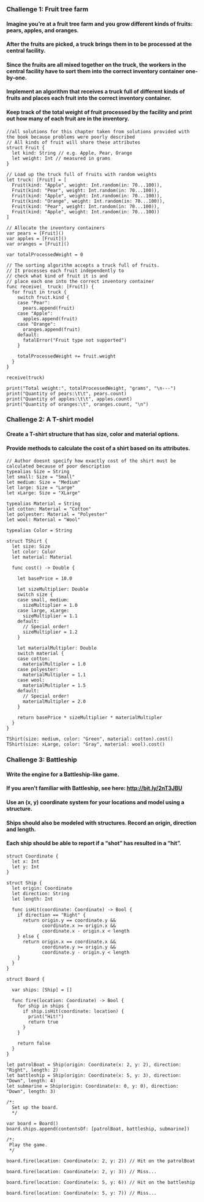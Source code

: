 ### Challenge 1: Fruit tree farm
#### Imagine you’re at a fruit tree farm and you grow different kinds of fruits: pears, apples, and oranges.
#### After the fruits are picked, a truck brings them in to be processed at the central facility.
#### Since the fruits are all mixed together on the truck, the workers in the central facility have to sort them into the correct inventory container one-by-one.
#### Implement an algorithm that receives a truck full of different kinds of fruits and places each fruit into the correct inventory container.
#### Keep track of the total weight of fruit processed by the facility and print out how many of each fruit are in the inventory.
```
//all solutions for this chapter taken from solutions provided with the book because problems were poorly described
// All kinds of fruit will share these attributes
struct Fruit {
  let kind: String // e.g. Apple, Pear, Orange
  let weight: Int // measured in grams
}

// Load up the truck full of fruits with random weights
let truck: [Fruit] = [
  Fruit(kind: "Apple", weight: Int.random(in: 70...100)),
  Fruit(kind: "Pear", weight: Int.random(in: 70...100)),
  Fruit(kind: "Apple", weight: Int.random(in: 70...100)),
  Fruit(kind: "Orange", weight: Int.random(in: 70...100)),
  Fruit(kind: "Pear", weight: Int.random(in: 70...100)),
  Fruit(kind: "Apple", weight: Int.random(in: 70...100))
]

// Allocate the inventory containers
var pears = [Fruit]()
var apples = [Fruit]()
var oranges = [Fruit]()

var totalProcessedWeight = 0

// The sorting algorithm accepts a truck full of fruits.
// It processes each fruit independently to
// check what kind of fruit it is and
// place each one into the correct inventory container
func receive(_ truck: [Fruit]) {
  for fruit in truck {
    switch fruit.kind {
    case "Pear":
      pears.append(fruit)
    case "Apple":
      apples.append(fruit)
    case "Orange":
      oranges.append(fruit)
    default:
      fatalError("Fruit type not supported")
    }
    
    totalProcessedWeight += fruit.weight
  }
}

receive(truck)

print("Total weight:", totalProcessedWeight, "grams", "\n---")
print("Quantity of pears:\t\t", pears.count)
print("Quantity of apples:\t\t", apples.count)
print("Quantity of oranges:\t", oranges.count, "\n")
```
### Challenge 2: A T-shirt model
#### Create a T-shirt structure that has size, color and material options.
#### Provide methods to calculate the cost of a shirt based on its attributes.
```
// Author doesnt specify how exactly cost of the shirt must be calculated because of poor description
typealias Size = String
let small: Size = "Small"
let medium: Size = "Medium"
let large: Size = "Large"
let xLarge: Size = "XLarge"

typealias Material = String
let cotton: Material = "Cotton"
let polyester: Material = "Polyester"
let wool: Material = "Wool"

typealias Color = String

struct TShirt {
  let size: Size
  let color: Color
  let material: Material

  func cost() -> Double {

    let basePrice = 10.0

    let sizeMultiplier: Double
    switch size {
    case small, medium:
      sizeMultiplier = 1.0
    case large, xLarge:
      sizeMultiplier = 1.1
    default:
      // Special order!
      sizeMultiplier = 1.2
    }

    let materialMultipler: Double
    switch material {
    case cotton:
      materialMultipler = 1.0
    case polyester:
      materialMultipler = 1.1
    case wool:
      materialMultipler = 1.5
    default:
      // Special order!
      materialMultipler = 2.0
    }

    return basePrice * sizeMultiplier * materialMultipler
  }
}

TShirt(size: medium, color: "Green", material: cotton).cost()
TShirt(size: xLarge, color: "Gray", material: wool).cost()
```

### Challenge 3: Battleship
#### Write the engine for a Battleship-like game.
#### If you aren’t familiar with Battleship, see here: http://bit.ly/2nT3JBU
#### Use an (x, y) coordinate system for your locations and model using a structure.
#### Ships should also be modeled with structures. Record an origin, direction and length.
#### Each ship should be able to report if a “shot” has resulted in a “hit”.
```
struct Coordinate {
  let x: Int
  let y: Int
}

struct Ship {
  let origin: Coordinate
  let direction: String
  let length: Int

  func isHit(coordinate: Coordinate) -> Bool {
    if direction == "Right" {
      return origin.y == coordinate.y &&
             coordinate.x >= origin.x &&
             coordinate.x - origin.x < length
    } else {
      return origin.x == coordinate.x &&
             coordinate.y >= origin.y &&
             coordinate.y - origin.y < length
    }
  }
}

struct Board {

  var ships: [Ship] = []

  func fire(location: Coordinate) -> Bool {
    for ship in ships {
      if ship.isHit(coordinate: location) {
        print("Hit!")
        return true
      }
    }

    return false
  }
}

let patrolBoat = Ship(origin: Coordinate(x: 2, y: 2), direction: "Right", length: 2)
let battleship = Ship(origin: Coordinate(x: 5, y: 3), direction: "Down", length: 4)
let submarine = Ship(origin: Coordinate(x: 0, y: 0), direction: "Down", length: 3)

/*:
  Set up the board.
  */

var board = Board()
board.ships.append(contentsOf: [patrolBoat, battleship, submarine])

/*:
 Play the game.
 */

board.fire(location: Coordinate(x: 2, y: 2)) // Hit on the patrolBoat

board.fire(location: Coordinate(x: 2, y: 3)) // Miss...

board.fire(location: Coordinate(x: 5, y: 6)) // Hit on the battleship

board.fire(location: Coordinate(x: 5, y: 7)) // Miss...
```
